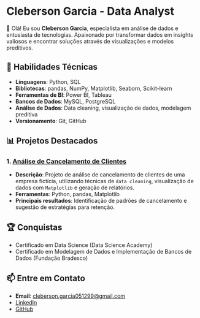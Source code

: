 # Cleberson Garcia - Data Analyst

👋 Olá! Eu sou **Cleberson Garcia**, especialista em análise de dados e entusiasta de tecnologias. Apaixonado por transformar dados em insights valiosos e encontrar soluções através de visualizações e modelos preditivos.

## 🔧 Habilidades Técnicas

- **Linguagens**: Python, SQL
- **Bibliotecas**: pandas, NumPy, Matplotlib, Seaborn, Scikit-learn
- **Ferramentas de BI**: Power BI, Tableau
- **Bancos de Dados**: MySQL, PostgreSQL
- **Análise de Dados**: Data cleaning, visualização de dados, modelagem preditiva
- **Versionamento**: Git, GitHub

## 📊 Projetos Destacados

### 1. [Análise de Cancelamento de Clientes](https://github.com/ClebersonGarcia05/analise-cancelamento)
- **Descrição**: Projeto de análise de cancelamento de clientes de uma empresa fictícia, utilizando técnicas de `data cleaning`, visualização de dados com `Matplotlib` e geração de relatórios.
- **Ferramentas**: Python, pandas, Matplotlib
- **Principais resultados**: Identificação de padrões de cancelamento e sugestão de estratégias para retenção.

## 🏆 Conquistas
- Certificado em Data Science (Data Science Academy)
- Certificado em Modelagem de Dados e Implementação de Bancos de Dados (Fundação Bradesco)

## 📫 Entre em Contato
- **Email**: cleberson.garcia051299@gmail.com
- [LinkedIn](https://www.linkedin.com/in/cleberson-garcia/)
- [GitHub](https://github.com/ClebersonGarcia05)
